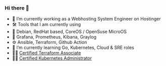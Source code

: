 ### Hi there 👋

- 🔭 I’m currently working as a Webhosting System Engineer on Hostinger
- 🛠️ Tools that I am currently using
- 🐧 Debian, RedHat based, CoreOS / OpenSuse MicroOS
- 👀 Grafana, Prometheus, Kibana, Graylog
- ⚙️ Ansible, Terraform, Github Action
- 🌱 I’m currently learning Go, Kubernetes, Cloud & SRE roles
- 👨‍🎓 [Certified Terraform Associate ](https://www.credly.com/badges/5f6f837b-f436-47e9-ad0e-721794cc85aa/public_url)
- 👨‍🎓 [Certified Kubernetes Administrator](https://www.credly.com/badges/9ea6d0f6-3f23-4187-bc20-9c88fcee2694/public_url)
